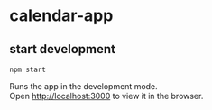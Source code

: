 # calendar-app

## start development

```
npm start
```

Runs the app in the development mode.\
Open [http://localhost:3000](http://localhost:3000) to view it in the browser.
